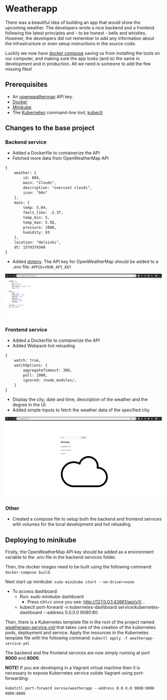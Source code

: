 # Weatherapp

There was a beautiful idea of building an app that would show the upcoming weather. The developers wrote a nice backend and a frontend following the latest principles and - to be honest - bells and whistles. However, the developers did not remember to add any information about the infrastructure or even setup instructions in the source code.

Luckily we now have [docker compose](https://docs.docker.com/compose/) saving us from installing the tools on our computer, and making sure the app looks (and is) the same in development and in production. All we need is someone to add the few missing files!

## Prerequisites

* An [openweathermap](http://openweathermap.org/) API key.
* [Docker](https://docs.docker.com/install/)
* [Minikube](https://kubernetes.io/docs/tasks/tools/install-minikube/)
* The [Kubernetes](https://kubernetes.io/) command-line tool, [kubectl](https://kubernetes.io/docs/tasks/tools/install-kubectl/)

## Changes to the base project

### Backend service

* Added a Dockerfile to containerize the API
* Fetched more data from OpenWeatherMap API

```
{
    weather: {
        id: 804,
        main: "Clouds",
        description: "overcast clouds",
        icon: "04n"
    },
    main: {
        temp: 5.04,
        feels_like: -2.37,
        temp_min: 5,
        temp_max: 5.56,
        pressure: 1008,
        humidity: 93
    },
    location: "Helsinki",
    dt: 1579379340
}
```
* Added [dotenv](https://www.npmjs.com/package/dotenv). The API key for OpenWeatherMap should be added to a *.env* file: `APPID=YOUR_API_KEY`

![Weatherapp REST API](/img/api.PNG)

### Frontend service

* Added a Dockerfile to containerize the API
* Added Webpack hot reloading
```
{
    watch: true,
    watchOptions: {
        aggregateTimeout: 300,
        poll: 1000,
        ignored: /node_modules/,
    }
}
```
* Display the city, date and time, description of the weather and the degree in the UI.
* Added simple inputs to fetch the weather data of the specified city.

![Weatherapp user interface](/img/ui.PNG)

### Other

* Created a compose file to setup both the backend and frontend services with volumes for the local development and hot reloading.

## Deploying to minikube

Firstly, the OpenWeatherMap API key should be added as a environment variable to the *.env* file in the backend services folder.

Then, the docker images need to be built using the following command: `docker-compose build`.

Next start up minikube: `sudo minikube start --vm-driver=none`

* To access dashboard:
    * Run: sudo minikube dashboard
        * Press ctrl+c once you see: http://127.0.0.1:43661/api/v1/...
    * kubectl port-forward -n kubernetes-dashboard service/kubernetes-dashboard --address 0.0.0.0
8080:80

Then, there is a Kubernetes template file in the root of the project named [weatherapp-service.yml](https://github.com/Motsor/weatherapp/blob/master/weatherapp-service.yml) that takes care of the creation of the kubernetes pods, deployment and service. Apply the resources in the Kubernetes template file with the following command: `kubectl apply -f weatherapp-service.yml`

The backend and the frontend services are now simply running at port **9000** and **8000**.

**NOTE!**
If you are developing in a Vagrant virtual machine then it is necessary to expose Kubernetes service outide Vagrant using port-forwarding:

`kubetctl port-forward servie/weatherapp --address 0.0.0.0 9000:9000 8000:8000`
